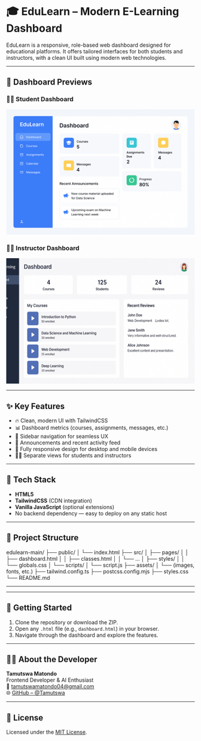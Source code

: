 # 🎓 EduLearn – Modern E-Learning Dashboard

EduLearn is a responsive, role-based web dashboard designed for educational platforms. It offers tailored interfaces for both students and instructors, with a clean UI built using modern web technologies.

---

## 📸 Dashboard Previews

### 🧑‍🎓 Student Dashboard  
![Student Dashboard Preview](assets/student_dashboard.png)

### 👨‍🏫 Instructor Dashboard  
![Instructor Dashboard Preview](assets/dashboard.png)

---

## ✨ Key Features

- 🔥 Clean, modern UI with TailwindCSS
- 📊 Dashboard metrics (courses, assignments, messages, etc.)
- 🧭 Sidebar navigation for seamless UX
- 📢 Announcements and recent activity feed
- 📱 Fully responsive design for desktop and mobile devices
- 🧑‍🏫 Separate views for students and instructors

---

## 🧰 Tech Stack

- **HTML5**
- **TailwindCSS** (CDN integration)
- **Vanilla JavaScript** (optional extensions)
- No backend dependency — easy to deploy on any static host

---

## 📂 Project Structure


edulearn-main/
├── public/
│   └── index.html
├── src/
│   ├── pages/
│   │   ├── dashboard.html
│   │   ├── classes.html
│   │   └── ...
│   ├── styles/
│   │   └── globals.css
│   └── scripts/
│       └── script.js
├── assets/
│   └── (images, fonts, etc.)
├── tailwind.config.ts
├── postcss.config.mjs
├── styles.css
└── README.md


---


---

## 🚀 Getting Started

1. Clone the repository or download the ZIP.
2. Open any `.html` file (e.g., `dashboard.html`) in your browser.
3. Navigate through the dashboard and explore the features.

---

## 🙋‍♂️ About the Developer

**Tamutswa Matondo**  
Frontend Developer & AI Enthusiast  
📧 tamutswamatondo04@gmail.com  
🌐 [GitHub – @Tamutswa](https://github.com/Tamutswa)

---

## 📄 License

Licensed under the [MIT License](LICENSE).

